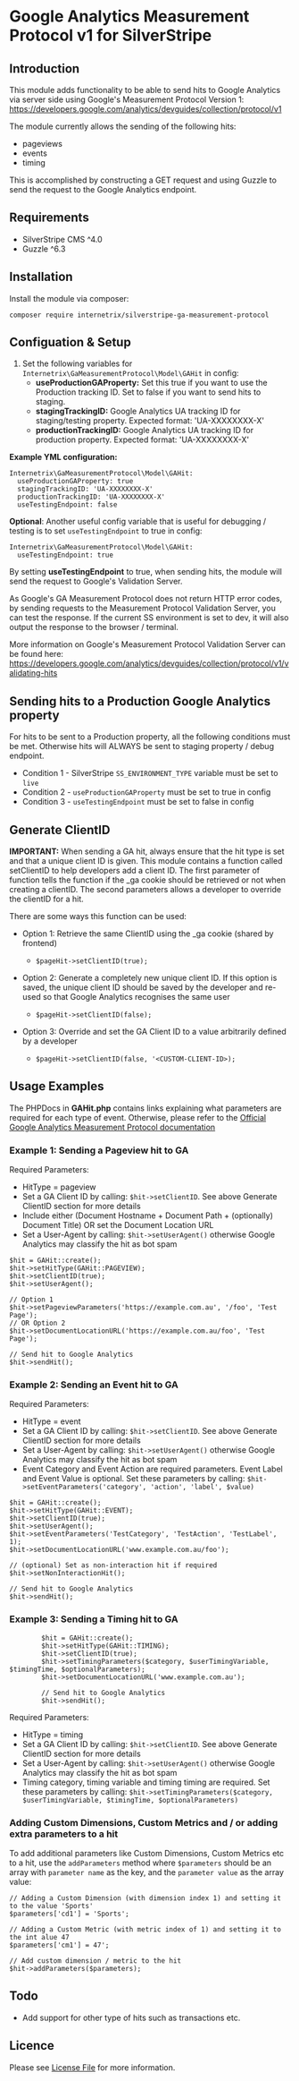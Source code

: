 # Google Analytics Measurement Protocol v1 for SilverStripe

## Introduction
This module adds functionality to be able to send hits to Google Analytics via server side using Google's Measurement Protocol Version 1: https://developers.google.com/analytics/devguides/collection/protocol/v1

The module currently allows the sending of the following hits:
- pageviews
- events
- timing

This is accomplished by constructing a GET request and using Guzzle to send the request to the Google Analytics endpoint.

## Requirements
* SilverStripe CMS ^4.0
* Guzzle ^6.3

## Installation
Install the module via composer:
``` 
composer require internetrix/silverstripe-ga-measurement-protocol
```

## Configuation & Setup
1. Set the following variables for `Internetrix\GaMeasurementProtocol\Model\GAHit` in config:
    - <b>useProductionGAProperty:</b> Set this true if you want to use the Production tracking ID. Set to false if you want to send hits to staging.
    - <b>stagingTrackingID:</b> Google Analytics UA tracking ID for staging/testing property. Expected format: 'UA-XXXXXXXX-X'
   - <b>productionTrackingID:</b> Google Analytics UA tracking ID for production property. Expected format: 'UA-XXXXXXXX-X'

<b>Example YML configuration:</b>
```
Internetrix\GaMeasurementProtocol\Model\GAHit:
  useProductionGAProperty: true
  stagingTrackingID: 'UA-XXXXXXXX-X'
  productionTrackingID: 'UA-XXXXXXXX-X'
  useTestingEndpoint: false
```

<b>Optional</b>: Another useful config variable that is useful for debugging / testing is to set ```useTestingEndpoint``` to true in config:
```
Internetrix\GaMeasurementProtocol\Model\GAHit:
  useTestingEndpoint: true
```         
By setting <b>useTestingEndpoint</b> to true, when sending hits, the module will send the request to Google's Validation Server. 

As Google's GA Measurement Protocol does not return HTTP error codes, by sending requests to the Measurement Protocol Validation Server, you can test the response. If the current SS environment is set to dev, it will also output the response to the browser / terminal. 

More information on Google's Measurement Protocol Validation Server can be found here: https://developers.google.com/analytics/devguides/collection/protocol/v1/validating-hits

## Sending hits to a Production Google Analytics property
For hits to be sent to a Production property, all the following conditions must be met. Otherwise hits will ALWAYS be sent to staging property / debug endpoint.
- Condition 1 - SilverStripe `SS_ENVIRONMENT_TYPE` variable must be set to `live`
- Condition 2 - `useProductionGAProperty` must be set to true in config
- Condition 3 - `useTestingEndpoint` must be set to false in config

## Generate ClientID
<b>IMPORTANT:</b> When sending a GA hit, always ensure that the hit type is set and that a unique client ID is given. This module contains a function called setClientID to help developers add a client ID.
The first parameter of function tells the function if the _ga cookie should be retrieved or not when creating a clientID. The second parameters allows a developer to override the clientID for a hit.


There are some ways this function can be used:
- Option 1: Retrieve the same ClientID using the _ga cookie (shared by frontend)
  - `$pageHit->setClientID(true);`

- Option 2: Generate a completely new unique client ID. If this option is saved, the unique client ID should be saved by the developer and re-used so that Google Analytics recognises the same user
  - `$pageHit->setClientID(false);`

- Option 3: Override and set the GA Client ID to a value arbitrarily defined by a developer
    - `$pageHit->setClientID(false, '<CUSTOM-CLIENT-ID>);`
    
## Usage Examples
The PHPDocs in <b>GAHit.php</b> contains links explaining what parameters are required for each type of event. Otherwise, please refer to the [Official Google Analytics Measurement Protocol documentation](https://developers.google.com/analytics/devguides/collection/protocol/v1/parameters)

### Example 1: Sending a Pageview hit to GA

Required Parameters:
- HitType = pageview
- Set a GA Client ID by calling: `$hit->setClientID`. See above Generate ClientID section for more details
- Include either (Document Hostname + Document Path + (optionally) Document Title) OR set the Document Location URL
- Set a User-Agent by calling: `$hit->setUserAgent()` otherwise Google Analytics may classify the hit as bot spam
```
$hit = GAHit::create();
$hit->setHitType(GAHit::PAGEVIEW);
$hit->setClientID(true);
$hit->setUserAgent();
 
// Option 1
$hit->setPageviewParameters('https://example.com.au', '/foo', 'Test Page');
// OR Option 2
$hit->setDocumentLocationURL('https://example.com.au/foo', 'Test Page');

// Send hit to Google Analytics
$hit->sendHit();
```

### Example 2: Sending an Event hit to GA
Required Parameters:
- HitType = event
- Set a GA Client ID by calling: `$hit->setClientID`. See above Generate ClientID section for more details
- Set a User-Agent by calling: `$hit->setUserAgent()` otherwise Google Analytics may classify the hit as bot spam
- Event Category and Event Action are required parameters. Event Label and Event Value is optional. Set these parameters by calling: `$hit->setEventParameters('category', 'action', 'label', $value)`
```
$hit = GAHit::create();
$hit->setHitType(GAHit::EVENT);
$hit->setClientID(true);
$hit->setUserAgent();
$hit->setEventParameters('TestCategory', 'TestAction', 'TestLabel', 1);
$hit->setDocumentLocationURL('www.example.com.au/foo');

// (optional) Set as non-interaction hit if required
$hit->setNonInteractionHit();

// Send hit to Google Analytics
$hit->sendHit();
```

### Example 3: Sending a Timing hit to GA
```
        $hit = GAHit::create();
        $hit->setHitType(GAHit::TIMING);
        $hit->setClientID(true);
        $hit->setTimingParameters($category, $userTimingVariable, $timingTime, $optionalParameters);
        $hit->setDocumentLocationURL('www.example.com.au');
        
        // Send hit to Google Analytics
        $hit->sendHit();
```
Required Parameters:
- HitType = timing
- Set a GA Client ID by calling: `$hit->setClientID`. See above Generate ClientID section for more details
- Set a User-Agent by calling: `$hit->setUserAgent()` otherwise Google Analytics may classify the hit as bot spam
- Timing category, timing variable and timing timing are required. Set these parameters by calling: `$hit->setTimingParameters($category, $userTimingVariable, $timingTime, $optionalParameters)`

### Adding Custom Dimensions, Custom Metrics and / or adding extra parameters to a hit
To add additional parameters like Custom Dimensions, Custom Metrics etc to a hit, use the `addParameters` method where `$parameters` should be an array with `parameter name` as the key, and the `parameter value` as the array value:
```
// Adding a Custom Dimension (with dimension index 1) and setting it to the value 'Sports'
$parameters['cd1'] = 'Sports'; 

// Adding a Custom Metric (with metric index of 1) and setting it to the int alue 47
$parameters['cm1'] = 47'; 

// Add custom dimension / metric to the hit
$hit->addParameters($parameters);
```

## Todo
- Add support for other type of hits such as transactions etc.

## Licence
Please see [License File](LICENSE.md) for more information.
